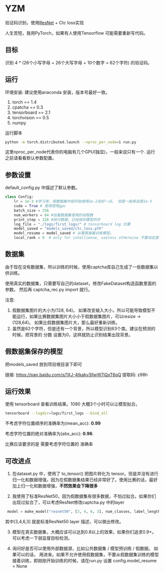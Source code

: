 # YZM
验证码识别，使用[ResNet](https://pytorch.org/hub/pytorch_vision_resnet/) + Ctc loss实现

人生苦短，我用PyTorch，如果有人使用Tensorflow 可能需要重新写代码。


## 目标
识别 4 * (26个小写字母 + 26个大写字母 + 10个数字 = 62个字符) 的验证码。

## 运行

环境安装: 建议使用anaconda 安装，版本号最好一致。
1. torch == 1.4
2. cpatcha == 0.3
3. tensorboard == 2.1
4. torchvision == 0.5
5. numpy

运行脚本
```bash
python -m torch.distributed.launch --nproc_per_node=1 run.py 
```

这里nproc_per_node代表你的电脑有几个GPU(独显)，一般来说只有一个. 运行之前请看看默认参数配置。

## 参数设置
default_config.py 中描述了默认参数。
```python
class Config:
    lr = 1e-3 #学习率，假数据集中刚开始使用1e-2会好一点。 但是一般来说是1e-3
    cuda = True # 使用使用gpu
    batch_size = 256
    num_workers = 64 #加载数据集使用的线程数
    print_step = 128 #统计数据，已经保存模型的步
    log_file = "./logs/first_logs/" # tensorboard log 位置
    model_saved = "models_saved/ctc_loss.pth" 
    model_resume = model_saved # 从哪里接着训练模型。
    local_rank = 0  # only for intelliense, useless otherwise 不要动这里 !!!
```

## 数据集

由于现在没有数据集，所以训练的时候，使用captcha库自己生成了一些数据集以供训练。

使用真实的数据集，只需要写自己的dataset，修改FakeDataset构造函数里面的参数。 然后再 captcha_rec.py import 就行。

注意:
1. 假数据集图片的大小为(128, 64)。 如果改变输入大小，所以可能导致模型不能运行，如果比赛数据集图片大小小于假数据集图片，可以resize -> (128,64)。 如果比假数据集图片大，那么最好重新训练。
2. 虽然是62个字符，但是还有一个背景，所以模型识别63个类。建议在预测的时候，把背景的 分数 设置为0，这样就防止识别结果出现背景。

## 假数据集保存的模型
把models_saved 放到项目根目录下即可

链接: https://pan.baidu.com/s/1XJ-4tkakv3lIwW7iQxT6qQ 提取码: z98h

## 运行效果
使用 tensorboard 查看训练结果。1080 大概3个小时可以让模型拟合。
```bash
tensorboard --logdir=logs/first_logs --bind_all
```
不考虑字符位置顺序的准确率为(mean_acc): **0.99**

考虑字符位置的绝对准确率为(abs_acc): **0.96**. 

比赛应该要求的是 需要考虑字符位置的 准确率

## 可改进点
1. 在dataset.py 中，使用了 to_tensor() 把图片转化为 tensor。但是并没有进行归一化和数据增强，因为在假数据集结果已经非常好了。使用比赛的话，最好加上归一化和数据增强，**不然效果会下降很多**

2. 我使用了标准ResNet50，因为假数据集有很多数据，不怕过拟合。如果你们出现过拟合了，可以考虑ResNet修改captcha.py 中的layer
```python
 model = make_model("resnet50", [3, 4, 6, 3], num_classes, label_length, False)
 ```
 其中[3,4,6,3] 就是标准ResNet50 layer 描述，可以做出修改。
 
 3. 模型在真实数据集，大概应该可以达到0.8以上的效果，如果你们追求0.9+。可以考虑一下弱监督目标检测。
 
 4. 询问好是否可以使用外部数据源，比如公共数据集 / 模型预训练 / 假数据。 如果可以的话， 用进来。如果不允许使用假数据集，不要从假数据集训练的模型接着训练，即刚刚开始训练的时候，请在run.py 设置 config.model_resume = None
